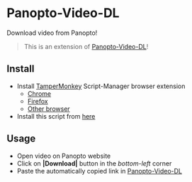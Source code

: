 # Panopto-Video-DL

Download video from Panopto!  

> This is an extension of [Panopto-Video-DL](https://github.com/Panopto-Video-DL/Panopto-Video-DL)!  

## Install

- Install [TamperMonkey](https://www.tampermonkey.net/) Script-Manager browser extension  
	- [Chrome](https://chrome.google.com/webstore/detail/tampermonkey/dhdgffkkebhmkfjojejmpbldmpobfkfo)  
	- [Firefox](https://addons.mozilla.org/en-US/firefox/addon/tampermonkey/)  
	- [Other browser](https://www.tampermonkey.net/)  
- Install this script from [here](https://greasyfork.org/scripts/423661-panopto-video-dl)

## Usage  

- Open video on Panopto website  
- Click on **|Download|** button in the _bottom-left_ corner  
- Paste the automatically copied link in [Panopto-Video-DL](https://github.com/Panopto-Video-DL/Panopto-Video-DL)  
